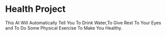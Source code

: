 # Health Project
This AI Will Automatically Tell You To Drink Water,To Give Rest To Your Eyes and To Do Some Physical Exercise To Make You Healthy.
